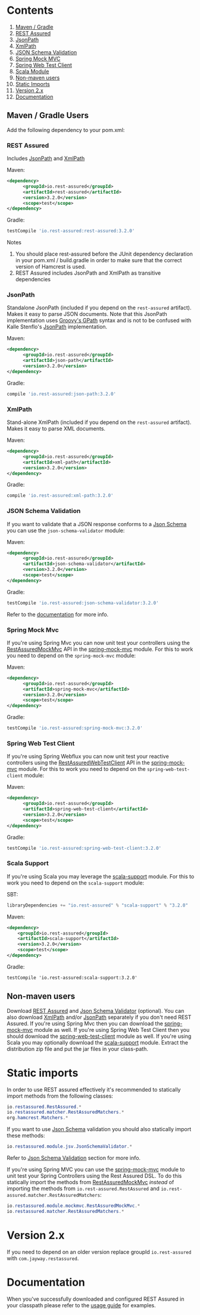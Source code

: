 # Contents
1. [Maven / Gradle](#maven--gradle-users)
  1. [REST Assured](#rest-assured)
  1. [JsonPath](#jsonpath)
  1. [XmlPath](#xmlpath)
  1. [JSON Schema Validation](#json-schema-validation)
  1. [Spring Mock MVC](#spring-mock-mvc)
  1. [Spring Web Test Client](#spring-web-test-client)
  1. [Scala Module](#scala-support)
1. [Non-maven users](#non-maven-users)
1. [Static Imports](#static-imports)
1. [Version 2.x](#version-2x)
1. [Documentation](#documentation)

## Maven / Gradle Users ##
Add the following dependency to your pom.xml:

### REST Assured ###
Includes [JsonPath](#jsonpath) and [XmlPath](#xmlpath)

Maven:
```xml
<dependency>
      <groupId>io.rest-assured</groupId>
      <artifactId>rest-assured</artifactId>
      <version>3.2.0</version>
      <scope>test</scope>
</dependency>
```

Gradle:
```groovy
testCompile 'io.rest-assured:rest-assured:3.2.0'
```

Notes
  1. You should place rest-assured before the JUnit dependency declaration in your pom.xml / build.gradle in order to make sure that the correct version of Hamcrest is used.
  1. REST Assured includes JsonPath and XmlPath as transitive dependencies

### JsonPath ###
Standalone JsonPath (included if you depend on the `rest-assured` artifact). Makes it easy to parse JSON documents. Note that this JsonPath implementation uses <a href='http://groovy-lang.org/processing-xml.html#_gpath'>Groovy's GPath</a> syntax and is not to be confused with Kalle Stenflo's <a href='https://github.com/json-path/JsonPath'>JsonPath</a> implementation.

Maven:
```xml
<dependency>
      <groupId>io.rest-assured</groupId>
      <artifactId>json-path</artifactId>
      <version>3.2.0</version>
</dependency>
```

Gradle:
```groovy
compile 'io.rest-assured:json-path:3.2.0'
```

### XmlPath ###
Stand-alone XmlPath (included if you depend on the `rest-assured` artifact). Makes it easy to parse XML documents.

Maven:
```xml
<dependency>
      <groupId>io.rest-assured</groupId>
      <artifactId>xml-path</artifactId>
      <version>3.2.0</version>
</dependency>
```

Gradle:
```groovy
compile 'io.rest-assured:xml-path:3.2.0'
```

### JSON Schema Validation ###
If you want to validate that a JSON response conforms to a [Json Schema](http://json-schema.org/) you can use the `json-schema-validator` module:

Maven:
```xml
<dependency>
      <groupId>io.rest-assured</groupId>
      <artifactId>json-schema-validator</artifactId>
      <version>3.2.0</version>
      <scope>test</scope>
</dependency>
```

Gradle:
```groovy
testCompile 'io.rest-assured:json-schema-validator:3.2.0'
```

Refer to the [documentation](Usage#json-schema-validation) for more info.

### Spring Mock Mvc ###
If you're using Spring Mvc you can now unit test your controllers using the [RestAssuredMockMvc](http://static.javadoc.io/io.restassured/spring-mock-mvc/3.2.0/io/restassured/module/mockmvc/RestAssuredMockMvc.html) API in the [spring-mock-mvc](https://github.com/jayway/rest-assured/wiki/Usage#spring-mock-mvc-module) module. For this to work you need to depend on the `spring-mock-mvc` module:

Maven:
```xml
<dependency>
      <groupId>io.rest-assured</groupId>
      <artifactId>spring-mock-mvc</artifactId>
      <version>3.2.0</version>
      <scope>test</scope>
</dependency>
```

Gradle:
```groovy
testCompile 'io.rest-assured:spring-mock-mvc:3.2.0'
```

### Spring Web Test Client ###
If you're using Spring Webflux you can now unit test your reactive controllers using the [RestAssuredWebTestClient](http://static.javadoc.io/io.restassured/spring-web-test-client/3.2.0/io/restassured/module/webtestclient/RestAssuredWebTestClient.html) API in the [spring-mock-mvc](https://github.com/rest-assured/rest-assured/wiki/Usage#spring-mock-mvc-module) module. For this to work you need to depend on the `spring-web-test-client` module:

Maven:
```xml
<dependency>
      <groupId>io.rest-assured</groupId>
      <artifactId>spring-web-test-client</artifactId>
      <version>3.2.0</version>
      <scope>test</scope>
</dependency>
```

Gradle:
```groovy
testCompile 'io.rest-assured:spring-web-test-client:3.2.0'
```

### Scala Support ###
If you're using Scala you may leverage the [scala-support](https://github.com/jayway/rest-assured/wiki/Usage#scala-support-module) module. For this to work you need to depend on the `scala-support` module:

SBT:
```scala
libraryDependencies += "io.rest-assured" % "scala-support" % "3.2.0"
```

Maven:
```xml
<dependency>
    <groupId>io.rest-assured</groupId>
    <artifactId>scala-support</artifactId>
    <version>3.2.0</version>
    <scope>test</scope>
</dependency>
```

Gradle:
```xml
testCompile 'io.rest-assured:scala-support:3.2.0'
```
## Non-maven users ##
Download [REST Assured](http://dl.bintray.com/johanhaleby/generic/rest-assured-3.2.0-dist.zip) and [Json Schema Validator](http://dl.bintray.com/johanhaleby/generic/json-schema-validator-3.2.0-dist.zip) (optional). You can also download [XmlPath](http://dl.bintray.com/johanhaleby/generic/xml-path-3.2.0-dist.zip) and/or [JsonPath](http://dl.bintray.com/johanhaleby/generic/json-path-3.2.0-dist.zip) separately if you don't need REST Assured. If you're using Spring Mvc then you can download the [spring-mock-mvc](http://dl.bintray.com/johanhaleby/generic/spring-mock-mvc-3.2.0-dist.zip) module as well. If you're using Spring Web Test Client then you should download the [spring-web-test-client](http://dl.bintray.com/johanhaleby/generic/spring-web-test-client-3.2.0-dist.zip) module as well. If you're using Scala you may optionally download the [scala-support](http://dl.bintray.com/johanhaleby/generic/scala-support-3.2.0-dist.zip) module. Extract the distribution zip file and put the jar files in your class-path.

# Static imports #

In order to use REST assured effectively it's recommended to statically import methods from the following classes:

```java
io.restassured.RestAssured.*
io.restassured.matcher.RestAssuredMatchers.*
org.hamcrest.Matchers.*
```

If you want to use [Json Schema](http://json-schema.org/) validation you should also statically import these methods:

```java
io.restassured.module.jsv.JsonSchemaValidator.*
```

Refer to [Json Schema Validation](#json-schema-validation) section for more info.

If you're using Spring MVC you can use the [spring-mock-mvc](https://github.com/rest-assured/rest-assured/wiki/Usage#spring-mock-mvc-module) module to unit test your Spring Controllers using the Rest Assured DSL. To do this statically import the methods from [RestAssuredMockMvc](http://static.javadoc.io/io.rest-assured/spring-mock-mvc/3.2.0/com/jayway/restassured/module/mockmvc/RestAssuredMockMvc.html) _instead_ of importing the methods from `io.rest-assured.RestAssured` and `io.rest-assured.matcher.RestAssuredMatchers`:

```java
io.restassured.module.mockmvc.RestAssuredMockMvc.*
io.restassured.matcher.RestAssuredMatchers.*
```
# Version 2.x #

If you need to depend on an older version replace groupId `io.rest-assured` with `com.jayway.restassured`.

# Documentation #
When you've successfully downloaded and configured REST Assured in your classpath please refer to the [usage guide](Usage) for examples.
